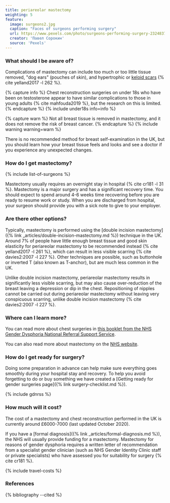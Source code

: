 ```yaml
---
title: periareolar mastectomy
weighting: 5
feature:
  image: surgeons2.jpg
  caption: "Faces of surgeons performing surgery"
  url: https://www.pexels.com/photo/surgeons-performing-surgery-2324837/
  creator: 'Павел Сорокин'
  source: 'Pexels'
---
```


### What should I be aware of?

Complications of mastectomy can include too much or too little tissue removed, "dog ears" (pouches of skin), and hypertrophic or [keloid scars](https://www.nhs.uk/Livewell/skin/Pages/Keloidscarring.aspx) {% cite yelland2017 -l 262 %}.

{% capture info %}
Chest reconstruction surgeries on under 18s who have been on testosterone appear to have similar complications to those in young adults {% cite mahfouda2019 %}, but the research on this is limited.
{% endcapture %}
{% include under18s info=info %}

{% capture warn %}
Not all breast tissue is removed in mastectomy, and it does not remove the risk of breast cancer.
{% endcapture %}
{% include warning warning=warn %}

There is no recommended method for breast self-examination in the UK, but you should learn how your breast tissue feels and looks and see a doctor if you experience any unexpected changes.

### How do I get mastectomy?

{% include list-of-surgeons %}

Mastectomy usually requires an overnight stay in hospital {% cite cr181 -l 31 %}. Mastectomy is a major surgery and has a significant recovery time. You should expect to spend around 4-6 weeks time recovering before you are ready to resume work or study. When you are discharged from hospital, your surgeon should provide you with a sick note to give to your employer.

### Are there other options?

Typically, mastectomy is performed using the [double incision mastectomy]({% link _articles/double-incision-mastectomy.md %}) technique in the UK. Around 7% of people have little enough breast tissue and good skin elasticity for periareolar mastectomy to be recommended instead {% cite yelland2017 -l 261 %}, which can result in less visible scarring {% cite davies2:2007 -l 227 %}. Other techniques are possible, such as buttonhole or inverted T (also known as T-anchor), but are much less common in the UK.

Unlike double incision mastectomy, periareolar mastectomy results in significantly less visible scarring, but may also cause over-reduction of the breast leaving a depression or dip in the chest. Repositioning of nipples cannot be carried out during periareolar mastectomy without leaving very conspicuous scarring, unlike double incision mastectomy {% cite davies2:2007 -l 227 %}.

### Where can I learn more?

You can read more about chest surgeries in [this booklet from the NHS Gender Dysphoria National Referral Support Service](https://cavuhb.nhs.wales/files/specialised-medicine/welsh-gender-service/v6-top-surgery-leaflet-002-pdf/).

You can also read more about mastectomy on the [NHS website](https://www.nhs.uk/conditions/mastectomy/Pages/Introduction.aspx).

### How do I get ready for surgery?

Doing some preparation in advance can help make sure everything goes smoothly during your hospital stay and recovery. To help you avoid forgetting to do or buy something we have created a [Getting ready for gender surgeries page]({% link surgery-checklist.md %}).

{% include gdnrss %}

### How much will it cost?

The cost of a mastectomy and chest reconstruction performed in the UK is currently around £6000-7000 (last updated October 2020).

If you have a [formal diagnosis]({% link _articles/formal-diagnosis.md %}), the NHS will usually provide funding for a mastectomy. Mastectomy for reasons of gender dysphoria requires a written letter of recommendation from a specialist gender clinician (such as NHS Gender Identity Clinic staff or private specialists) who have assessed you for suitability for surgery {% cite cr181 %}.

{% include travel-costs %}

### References

{% bibliography --cited %}
